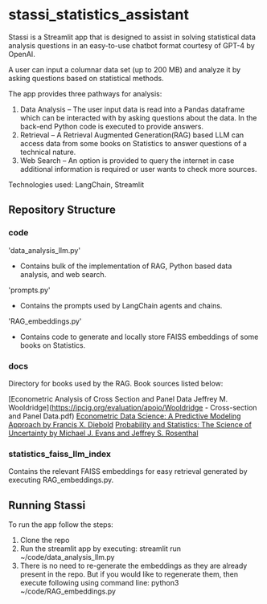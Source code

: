 # stassi_statistics_assistant

Stassi is a Streamlit app that is designed to assist in solving statistical data analysis questions in an easy-to-use chatbot format courtesy of GPT-4 by OpenAI.

A user can input a columnar data set (up to 200 MB) and analyze it by asking questions based on statistical methods. 

The app provides three pathways for analysis:
  1) Data Analysis – The user input data is read into a Pandas dataframe which can be interacted with by asking questions about the data. In the back-end Python code is executed to provide answers.
  2) Retrieval – A Retrieval Augmented Generation(RAG) based LLM can access data from some books on Statistics to answer questions of a technical nature.
  3) Web Search – An option is provided to query the internet in case additional information is required or user wants to check more sources.

Technologies used: LangChain, Streamlit

## Repository Structure

### code

'data_analysis_llm.py'
- Contains bulk of the implementation of RAG, Python based data analysis, and web search.

'prompts.py'
- Contains the prompts used by LangChain agents and chains.

'RAG_embeddings.py'
- Contains code to generate and locally store FAISS embeddings of some books on Statistics.

### docs

Directory for books used by the RAG. Book sources listed below:

[Econometric Analysis of Cross Section and Panel Data Jeffrey M. Wooldridge](https://ipcig.org/evaluation/apoio/Wooldridge - Cross-section and Panel Data.pdf)
[Econometric Data Science: A Predictive Modeling Approach by Francis X. Diebold](https://www.sas.upenn.edu/~fdiebold/Teaching104/Econometrics.pdf)
[Probability and Statistics: The Science of Uncertainty by Michael J. Evans and Jeffrey S. Rosenthal](https://www.utstat.toronto.edu/mikevans/jeffrosenthal/book.pdf)

### statistics_faiss_llm_index

Contains the relevant FAISS embeddings for easy retrieval generated by executing RAG_embeddings.py.

## Running Stassi

To run the app follow the steps:

1) Clone the repo
2) Run the streamlit app by executing: streamlit run ~/code/data_analysis_llm.py
3) There is no need to re-generate the embeddings as they are already present in the repo. But if you would like to regenerate them, then execute following using command line: python3 ~/code/RAG_embeddings.py
